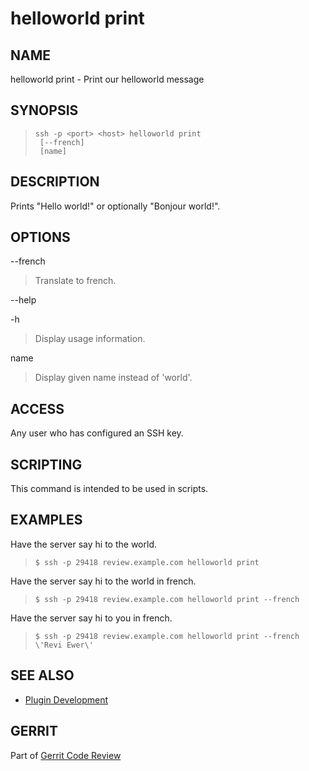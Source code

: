helloworld print
================

NAME
----
helloworld print - Print our helloworld message

SYNOPSIS
--------
>     ssh -p <port> <host> helloworld print
>      [--french]
>      [name]

DESCRIPTION
-----------
Prints "Hello world!" or optionally "Bonjour world!".

OPTIONS
-------

--french
> Translate to french.

--help

-h
> Display usage information.

name
> Display given name instead of 'world'.

ACCESS
------
Any user who has configured an SSH key.

SCRIPTING
---------
This command is intended to be used in scripts.

EXAMPLES
--------

Have the server say hi to the world.

>     $ ssh -p 29418 review.example.com helloworld print

Have the server say hi to the world in french.

>     $ ssh -p 29418 review.example.com helloworld print --french

Have the server say hi to you in french.

>     $ ssh -p 29418 review.example.com helloworld print --french \'Revi Ewer\'

SEE ALSO
--------

* [Plugin Development](dev-plugins.html)

GERRIT
------
Part of [Gerrit Code Review](index.html)
